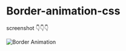 # Border-animation-css

screenshot 👇👇👇

![Border Animation](https://user-images.githubusercontent.com/95895380/145509632-a1dd6609-ed8e-4881-b6aa-97617e413eb1.png)

